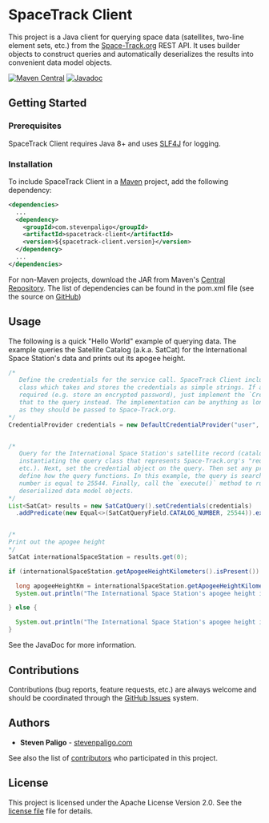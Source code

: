 # SpaceTrack Client
This project is a Java client for querying space data (satellites, two-line element sets, etc.) from the [Space-Track.org](https://www.space-track.org/) REST API. It uses builder objects to construct queries and automatically deserializes the results into convenient data model objects.

[![Maven Central](https://maven-badges.herokuapp.com/maven-central/com.stevenpaligo/spacetrack-client/badge.svg)](https://maven-badges.herokuapp.com/maven-central/com.stevenpaligo/spacetrack-client)
[![Javadoc](https://javadoc.io/badge/com.stevenpaligo/spacetrack-client.svg)](http://www.javadoc.io/doc/com.stevenpaligo/spacetrack-client)



## Getting Started


### Prerequisites
SpaceTrack Client requires Java 8+ and uses [SLF4J](https://www.slf4j.org/) for logging.


### Installation
To include SpaceTrack Client in a [Maven](https://maven.apache.org/) project, add the following dependency:

```xml
<dependencies>
  ...
  <dependency>
    <groupId>com.stevenpaligo</groupId>
    <artifactId>spacetrack-client</artifactId>
    <version>${spacetrack-client.version}</version>
  </dependency>
  ...
</dependencies>
```

For non-Maven projects, download the JAR from Maven's [Central Repository](http://repo1.maven.org/maven2/com/stevenpaligo/spacetrack-client/). The list of dependencies can be found in the pom.xml file (see the source on [GitHub](https://github.com/stevenpaligo/spacetrack-client))



## Usage
The following is a quick "Hello World" example of querying data. The example queries the Satellite Catalog (a.k.a. SatCat) for the International Space Station's data and prints out its apogee height.

```java {.line-numbers}
/*
   Define the credentials for the service call. SpaceTrack Client includes the `DefaultCredentialProvider`
   class which takes and stores the credentials as simple strings. If a different implementation is
   required (e.g. store an encrypted password), just implement the `CredentialProvider` interface and pass
   that to the query instead. The implementation can be anything as long as it can provide the credentials
   as they should be passed to Space-Track.org.
*/
CredentialProvider credentials = new DefaultCredentialProvider("user", "password");


/*
   Query for the International Space Station's satellite record (catalog number 25544). Start by
   instantiating the query class that represents Space-Track.org's "request class" (SatCatQuery, TleQuery,
   etc.). Next, set the credential object on the query. Then set any predicates, limits, sorting, etc. that
   define how the query functions. In this example, the query is searching for the satellite whose catalog
   number is equal to 25544. Finally, call the `execute()` method to run the query and return results as
   deserialized data model objects.
*/
List<SatCat> results = new SatCatQuery().setCredentials(credentials)
  .addPredicate(new Equal<>(SatCatQueryField.CATALOG_NUMBER, 25544)).execute();


/*
Print out the apogee height
*/
SatCat internationalSpaceStation = results.get(0);

if (internationalSpaceStation.getApogeeHeightKilometers().isPresent()) {

  long apogeeHeightKm = internationalSpaceStation.getApogeeHeightKilometers().get();
  System.out.println("The International Space Station's apogee height is: " + apogeeHeightKm + " km");

} else {

  System.out.println("The International Space Station's apogee height is: unknown");
}
```

See the JavaDoc for more information.



## Contributions

Contributions (bug reports, feature requests, etc.) are always welcome and should be coordinated through the [GitHub Issues](https://github.com/stevenpaligo/spacetrack-client/issues) system.



## Authors

* **Steven Paligo** - [stevenpaligo.com](http://stevenpaligo.com)

See also the list of [contributors](https://github.com/stevenpaligo/spacetrack-client/graphs/contributors) who participated in this project.



## License

This project is licensed under the Apache License Version 2.0. See the [license file](LICENSE) file for details.
